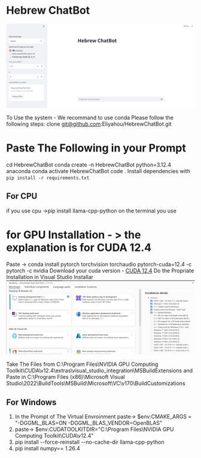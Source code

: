 # Hebrew ChatBot
![Screenshot](/images/hebrewChatBotExample.png)

To Use the system - We recommand to use conda
Please follow the following steps:
clone git@github.com:Eliyahou/HebrewChatBot.git
# Paste The Following in your Prompt
cd HebrewChatBot
conda create -n HebrewChatBot python=3.12.4 anaconda
conda activate HebrewChatBot
code .
Install dependencies with `pip install -r requirements.txt`
## For CPU
if you use cpu ->pip install llama-cpp-python on the terminal you use
# for GPU Installation - > the explanation is for CUDA 12.4 
Paste -> conda install pytorch torchvision torchaudio pytorch-cuda=12.4 -c pytorch -c nvidia
Download your cuda version - [CUDA 12.4](https://developer.download.nvidia.com/compute/cuda/12.4.0/local_installers/cuda_12.4.0_551.61_windows.exe)
Do the Propriate Installation in Visual Studio Installar ![installator](/images/installator.png)

Take The Files from C:\Program Files\NVIDIA GPU Computing Toolkit\CUDA\v12.4\extras\visual_studio_integration\MSBuildExtensions and
Paste in C:\Program Files (x86)\Microsoft Visual Studio\2022\BuildTools\MSBuild\Microsoft\VC\v170\BuildCustomizations
  ## For Windows
  1. In the Prompt of The Virtual Envroinment paste-> $env:CMAKE_ARGS = "-DGGML_BLAS=ON -DGGML_BLAS_VENDOR=OpenBLAS"
  2. paste-> $env:CUDATOOLKITDIR="C:\Program Files\NVIDIA GPU Computing Toolkit\CUDA\v12.4"
  3. pip install --force-reinstall --no-cache-dir llama-cpp-python
  4. pip install numpy== 1.26.4
 

